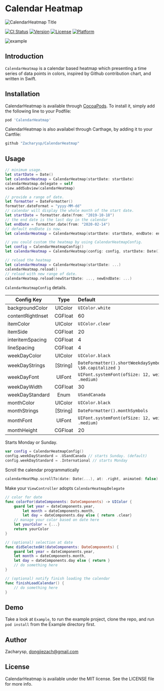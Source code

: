 # Calendar Heatmap

![CalendarHeatmap Title](https://raw.githubusercontent.com/Zacharysp/CalendarHeatmap/master/Resources/CalendarHeatmap.png)

[![CI Status](https://api.travis-ci.com/Zacharysp/CalendarHeatmap.png?branch=master)](https://travis-ci.org/Zacharysp/CalendarHeatmap)
[![Version](https://img.shields.io/cocoapods/v/CalendarHeatmap.svg?style=flat)](https://cocoapods.org/pods/CalendarHeatmap)
[![License](https://img.shields.io/cocoapods/l/CalendarHeatmap.svg?style=flat)](https://cocoapods.org/pods/CalendarHeatmap)
[![Platform](https://img.shields.io/cocoapods/p/CalendarHeatmap.svg?style=flat)](https://cocoapods.org/pods/CalendarHeatmap)

![example](https://raw.githubusercontent.com/Zacharysp/CalendarHeatmap/master/Resources/example.png)

## Introduction

`CalendarHeatmap` is a calendar based heatmap which presenting a time series of data points in colors, inspired by Github contribution chart, and written in Swift.

## Installation

CalendarHeatmap is available through [CocoaPods](https://cocoapods.org). To install
it, simply add the following line to your Podfile:

```ruby
pod 'CalendarHeatmap'
```

CalendarHeatmap is also availabel through Carthage, by adding it to your Cartfile:

```ruby
github "Zacharysp/CalendarHeatmap"
```

## Usage

```swift
// minimum usage.
let startDate = Date()
let calendarHeatmap = CalendarHeatmap(startDate: startDate)
calendarHeatmap.delegate = self
view.addSubview(calendarHeatmap)
```

```swift
// provide a range of date.
let formatter = DateFormatter()
formatter.dateFormat = "yyyy-MM-dd"
// calendar will display the whole month of the start date.
let startDate = formatter.date(from: "2019-10-18")
// the end date is the last day in the calendar
let endDate = formatter.date(from: "2020-02-14")
// default endDate is now.
let calendarHeatmap = CalendarHeatmap(startDate: startDate, endDate: endDate)
```

```swift
// you could custom the heatmap by using CalendarHeatmapConfig.
let config = CalendarHeatmapConfig()
let calendarHeatmap = CalendarHeatmap(config: config, startDate: Date())
```

```swift
// reload the heatmap
let calendarHeatmap = CalendarHeatmap(startDate: ...)
calendarHeatmap.reload()
// reload with new range of date.
calendarHeatmap.reload(newStartDate: ..., newEndDate: ...)
```

`CalendarHeatmapConfig` details.

| Config Key        |   Type   | Default                                                      |
| ----------------- | :------: | :----------------------------------------------------------- |
| backgroundColor   | UIColor  | `UIColor.white`                                              |
| contentRightInset | CGFloat  | 60                                                           |
| itemColor         | UIColor  | `UIColor.clear`                                              |
| itemSide          | CGFloat  | 20                                                           |
| interitemSpacing  | CGFloat  | 4                                                            |
| lineSpacing       | CGFloat  | 4                                                            |
| weekDayColor      | UIColor  | `UIColor.black`                                              |
| weekDayStrings    | [String] | `DateFormatter().shortWeekdaySymbols.map{ \$0.capitalized }` |
| weekDayFont       |  UIFont  | `UIFont.systemFont(ofSize: 12, weight: .medium)`             |
| weekDayWidth      | CGFloat  | 30                                                           |
| weekDayStandard   |   Enum   | `USandCanada`                                                |
| monthColor        | UIColor  | `UIColor.black`                                              |
| monthStrings      | [String] | `DateFormatter().monthSymbols`                               |
| monthFont         |  UIFont  | `UIFont.systemFont(ofSize: 12, weight: .medium)`             |
| monthHeight       | CGFloat  | 20                                                           |

Starts Monday or Sunday.

```swift
var config = CalendarHeatmapConfig()
config.weekDayStandard = .USandCanada // starts Sunday. (default)
config.weekDayStandard = .International // starts Monday
```

Scroll the calendar programmatically
```swift
calendarHeatMap.scrollTo(date: Date(...), at: .right, animated: false)
```

Make your `ViewController` adopts `CalendarHeatmapDelegate`

```swift
// color for date
func colorFor(dateComponents: DateComponents) -> UIColor {
    guard let year = dateComponents.year,
        let month = dateComponents.month,
        let day = dateComponents.day else { return .clear}
    // manage your color based on date here
    let yourColor = {...}
    return yourColor
}

// (optional) selection at date
func didSelectedAt(dateComponents: DateComponents) {
    guard let year = dateComponents.year,
    let month = dateComponents.month,
    let day = dateComponents.day else { return }
    // do something here
}

// (optional) notify finish loading the calendar
func finishLoadCalendar() {
    // do something here
}
```

## Demo

Take a look at `Example`, to run the example project, clone the repo, and run `pod install` from the Example directory first.

## Author

Zacharysp, dongjiezach@gmail.com

## License

CalendarHeatmap is available under the MIT license. See the LICENSE file for more info.
